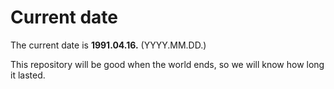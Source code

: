 # Current date

The current date is **1991.04.16.** (YYYY.MM.DD.)

This repository will be good when the world ends, so we will know how long it lasted.